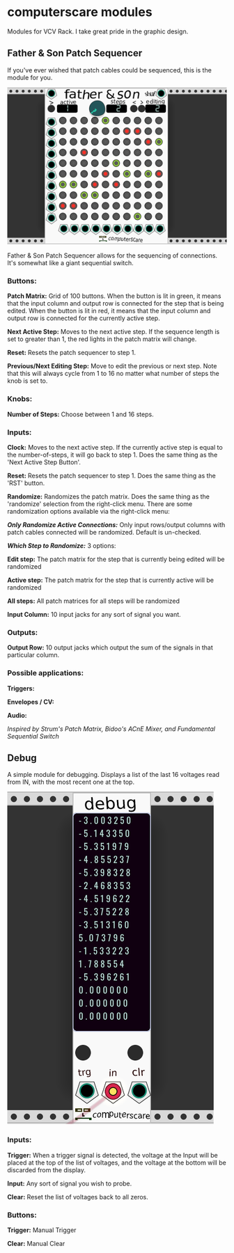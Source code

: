 
# computerscare modules

Modules for VCV Rack.  I take great pride in the graphic design.

## Father & Son Patch Sequencer



If you've ever wished that patch cables could be sequenced, this is the module for you.

![ComputerscarePatchSequencer](./doc/computerscare-patch-sequencer-basic.png)

Father & Son Patch Sequencer allows for the sequencing of connections.  It's somewhat like a giant sequential switch.

### Buttons:
**Patch Matrix:** Grid of 100 buttons.  When the button is lit in green, it means that the input column and output row is connected for the step that is being edited.  When the button is lit in red, it means that the input column and output row is connected for the currently active step.

**Next Active Step:** Moves to the next active step.  If the sequence length is set to greater than 1, the red lights in the patch matrix will change.

**Reset:** Resets the patch sequencer to step 1.

**Previous/Next Editing Step:** Move to edit the previous or next step.  Note that this will always cycle from 1 to 16 no matter what number of steps the knob is set to.

### Knobs:
**Number of Steps:** Choose between 1 and 16 steps.

### Inputs:
**Clock:** Moves to the next active step.  If the currently active step is equal to the number-of-steps, it will go back to step 1.  Does the same thing as the 'Next Active Step Button'.

**Reset:** Resets the patch sequencer to step 1.  Does the same thing as the 'RST' button.

**Randomize:** Randomizes the patch matrix.  Does the same thing as the 'randomize' selection from the right-click menu.  There are some randomization options available via the right-click menu:

***Only Randomize Active Connections:*** Only input rows/output columns with patch cables connected will be randomized.  Default is un-checked.

***Which Step to Randomize:*** 3 options:

****Edit step:**** The patch matrix for the step that is currently being edited will be randomized

****Active step:**** The patch matrix for the step that is currently active will be randomized

****All steps:**** All patch matrices for all steps will be randomized


**Input Column:** 10 input jacks for any sort of signal you want.

### Outputs:
**Output Row:** 10 output jacks which output the sum of the signals in that particular column.

### Possible applications:

**Triggers:**

**Envelopes / CV:**

**Audio:**


*Inspired by Strum's Patch Matrix, Bidoo's ACnE Mixer, and Fundamental Sequential Switch*

## Debug
A simple module for debugging.  Displays a list of the last 16 voltages read from IN, with the most recent one at the top.

![ComputerscareDebug](./doc/computerscare-debug-basic.png)

### Inputs:
**Trigger:** When a trigger signal is detected, the voltage at the Input will be placed at the top of the list of voltages, and the voltage at the bottom will be discarded from the display.

**Input:** Any sort of signal you wish to probe.

**Clear:** Reset the list of voltages back to all zeros.

### Buttons:
**Trigger:** Manual Trigger

**Clear:** Manual Clear


